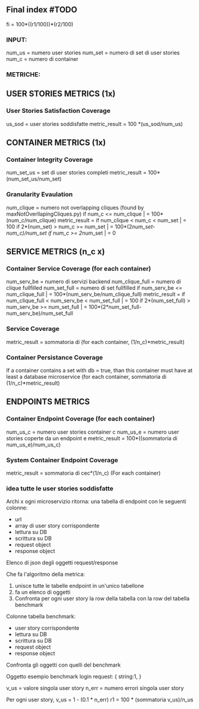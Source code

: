 ## Final index #TODO
fi = 100*((r1/100))*(r2/100)


### INPUT:
num_us = numero user stories
num_set = numero di set di user stories
num_c = numero di container


### METRICHE:

## USER STORIES METRICS (1x)

### User Stories Satisfaction Coverage
us_sod = user stories soddisfatte
metric_result = 100 *(us_sod/num_us)
  
## CONTAINER METRICS (1x)

### Container Integrity Coverage
num_set_us = set di user stories completi
metric_result = 100*(num_set_us/num_set)

### Granularity Evaulation
num_clique = numero not overlapping cliques (found by maxNotOverllapingCliques.py)
                    if num_c <= num_clique               | = 100*(num_c/num_clique)
metric_result =     if num_clique < num_c < num_set      | = 100
                    if 2*(num_set) > num_c >= num_set    | = 100*(2*num_set-num_c)/num_set
                    if num_c >= 2*num_set                | = 0 
  
## SERVICE METRICS (n_c x)

### Container Service Coverage (for each container)
num_serv_be = numero di servizi backend
num_clique_full = numero di clique fullfilled
num_set_full = numero di set fullfilled
                    if num_serv_be <= num_clique_full                    | = 100*(num_serv_be/num_clique_full)
metric_result =     if num_clique_full < num_serv_be < num_set_full      | = 100
                    if 2*(num_set_full) > num_serv_be >= num_set_full    | = 100*(2*num_set_full-num_serv_be)/num_set_full 

### Service Coverage
metric_result = sommatoria di (for each container, (1/n_c)*metric_result)

### Container Persistance Coverage
If a container contains a set with db = true, than this container must have at least a database microservice
(for each container, sommatoria di (1/n_c)*metric_result)

<!-- ### persistance coverage
n_cdb = numero di container con almeno un set con db = true
ssc = sommatoria di (Per ogni container con un set con db = true, (1/n_cdb)*scc) -->


## ENDPOINTS METRICS

### Container Endpoint Coverage (for each container)
num_us_c = numero user stories container c
num_us_e = numero user stories coperte da un endpoint e
metric_result = 100*((sommatoria di num_us_e)/num_us_c)

### System Container Endpoint Coverage 
metric_result = sommatoria di cec*(1/n_c) (For each container)




### idea tutte le user stories soddisfatte

Archi x ogni microservizio ritorna:
una tabella di endpoint con le seguenti colonne:
- url
- array di user story corrispondente
- lettura su DB
- scrittura su DB
- request object
- response object

Elenco di json degli oggetti request/response


Che fa l'algoritmo della metrica:
1) unisce tutte le tabelle endpoint in un'unico tabellone
2) fa un elenco di oggetti
3) Confronta per ogni user story la row della tabella con la row del tabella benchmark

Colonne tabella benchmark:
- user story corrispondente
- lettura su DB
- scrittura su DB
- request object
- response object

Confronta gli oggetti con quelli del benchmark

Oggetto esempio benchmark login request:
{
    string:1,
}

v_us = valore singola user story
n_err = numero errori singola user story

Per ogni user story, v_us = 1 - (0.1 * n_err)
r1 = 100 * (sommatoria v_us)/n_us
